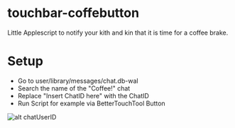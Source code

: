 # touchbar-coffebutton
Little Applescript to notify your kith and kin that it is time for a coffee brake.

# Setup
- Go to user/library/messages/chat.db-wal
- Search the name of the "Coffee!" chat
- Replace "Insert ChatID here" with the ChatID
- Run Script for example via BetterTouchTool Button

![alt chatUserID](https://imgur.com/rpOVZc5)
